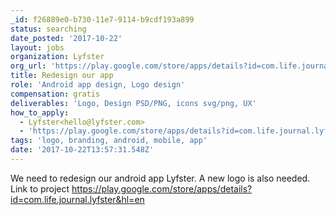 ```yaml
---
_id: f26889e0-b730-11e7-9114-b9cdf193a899
status: searching
date_posted: '2017-10-22'
layout: jobs
organization: Lyfster
org_url: 'https://play.google.com/store/apps/details?id=com.life.journal.lyfster&hl=en'
title: Redesign our app
role: 'Android app design, Logo design'
compensation: gratis
deliverables: 'Logo, Design PSD/PNG, icons svg/png, UX'
how_to_apply:
  - Lyfster<hello@lyfster.com>
  - 'https://play.google.com/store/apps/details?id=com.life.journal.lyfster&hl=en'
tags: 'logo, branding, android, mobile, app'
date: '2017-10-22T13:57:31.548Z'
---
```

We need to redesign our android app Lyfster. A new logo is also needed. 
Link to project https://play.google.com/store/apps/details?id=com.life.journal.lyfster&hl=en
